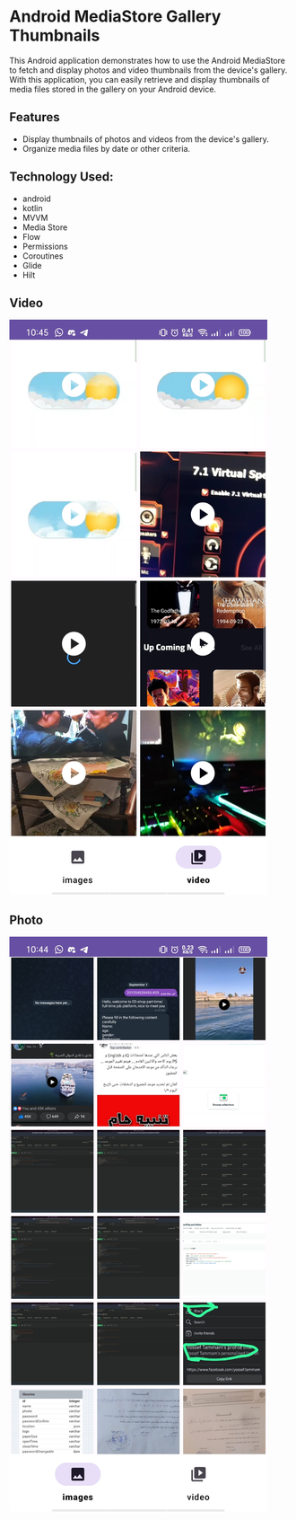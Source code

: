 # Android MediaStore Gallery Thumbnails

This Android application demonstrates how to use the Android MediaStore to fetch and display photos and video thumbnails from the device's gallery. With this application, you can easily retrieve and display thumbnails of media files stored in the gallery on your Android device.

## Features

- Display thumbnails of photos and videos from the device's gallery.
- Organize media files by date or other criteria.

## Technology Used:
- android
- kotlin
- MVVM
- Media Store
- Flow
- Permissions
- Coroutines
- Glide
- Hilt

## Video 
 ![vodeo](1.jpg)

## Photo 
![photo](2.jpg)

